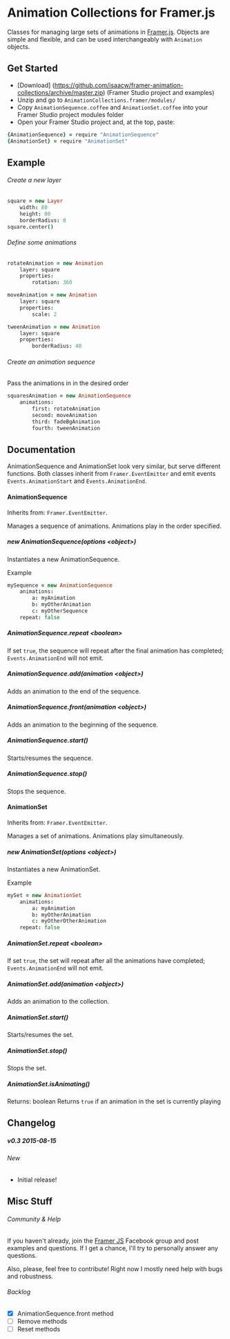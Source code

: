 # Animation Collections for Framer.js

Classes for managing large sets of animations in [Framer.js](https://github.com/koenbok/Framer). Objects are simple and flexible, and can be used interchangeably with `Animation` objects.

## Get Started

- [Download] (https://github.com/isaacw/framer-animation-collections/archive/master.zip) (Framer Studio project and examples)
- Unzip and go to `AnimationCollections.framer/modules/`
- Copy `AnimationSequence.coffee` and `AnimationSet.coffee` into your Framer Studio project modules folder
- Open your Framer Studio project and, at the top, paste:
```coffeescript
{AnimationSequence} = require "AnimationSequence"
{AnimationSet} = require "AnimationSet"
```

## Example
###### Create a new layer
```coffeescript
square = new Layer
	width: 80
	height: 80
	borderRadius: 8
square.center()
```

###### Define some animations
```coffeescript
rotateAnimation = new Animation
	layer: square
	properties: 
		rotation: 360

moveAnimation = new Animation
	layer: square
	properties: 
		scale: 2

tweenAnimation = new Animation
	layer: square
	properties: 
		borderRadius: 40
```

###### Create an animation sequence
Pass the animations in in the desired order
```coffeescript
squaresAnimation = new AnimationSequence
	animations:
		first: rotateAnimation
		second: moveAnimation
		third: fadeBgAnimation
		fourth: tweenAnimation
```

## Documentation
AnimationSequence and AnimationSet look very similar, but serve different functions. Both classes inherit from `Framer.EventEmitter` and emit events `Events.AnimationStart` and `Events.AnimationEnd`.

#### AnimationSequence
Inherits from: `Framer.EventEmitter`.

Manages a sequence of animations. Animations play in the order specified.

##### new AnimationSequence(options *\<object\>*)
Instantiates a new AnimationSequence.

Example
```coffeescript
mySequence = new AnimationSequence
    animations:
        a: myAnimation
        b: myOtherAnimation
        c: myOtherSequence
    repeat: false
```

##### AnimationSequence.repeat *\<boolean\>*
If set `true`, the sequence will repeat after the final animation has completed; `Events.AnimationEnd` will not emit.

##### AnimationSequence.add(animation *\<object\>*)
Adds an animation to the end of the sequence.

##### AnimationSequence.front(animation *\<object\>*)
Adds an animation to the beginning of the sequence.

##### AnimationSequence.start()
Starts/resumes the sequence.

##### AnimationSequence.stop()
Stops the sequence.

#### AnimationSet
Inherits from: `Framer.EventEmitter`.

Manages a set of animations. Animations play simultaneously.

##### new AnimationSet(options *\<object\>*)
Instantiates a new AnimationSet.

Example
```coffeescript
mySet = new AnimationSet
    animations:
        a: myAnimation
        b: myOtherAnimation
        c: myOtherOtherAnimation
    repeat: false
```

##### AnimationSet.repeat *\<boolean\>*
If set `true`, the set will repeat after all the animations have completed; `Events.AnimationEnd` will not emit.

##### AnimationSet.add(animation *\<object\>*)
Adds an animation to the collection.

##### AnimationSet.start()
Starts/resumes the set.

##### AnimationSet.stop()
Stops the set.

##### AnimationSet.isAnimating()
Returns: boolean
Returns `true` if an animation in the set is currently playing

## Changelog

##### **v0.3** 2015-08-15
###### New
- Initial release!

## Misc Stuff

###### Community & Help
If you haven't already, join the [Framer JS](https://www.facebook.com/groups/framerjs/) Facebook group and post examples and questions. If I get a chance, I'll try to personally answer any questions.

Also, please, feel free to contribute! Right now I mostly need help with bugs and robustness. 

###### Backlog
- [x] AnimationSequence.front method
- [ ] Remove methods
- [ ] Reset methods
